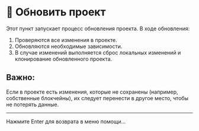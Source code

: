# 🔄 Обновить проект

Этот пункт запускает процесс обновления проекта. В ходе обновления:

1. Проверяются все изменения в проекте.
2. Обновляются необходимые зависимости.
3. В случае изменений выполняется сброс локальных изменений и клонирование обновленного проекта.

## Важно:
Если в проекте есть изменения, которые не сохранены (например, собственные блокчейны), их следует перенести в другое место, чтобы не потерять данные.

---

Нажмите Enter для возврата в меню помощи...

